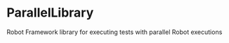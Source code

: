ParallelLibrary
===============

Robot Framework library for executing tests with parallel Robot executions
